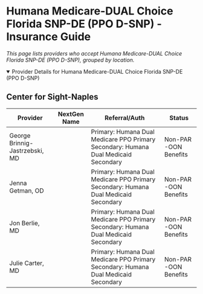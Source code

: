 # Humana Medicare-DUAL Choice Florida SNP-DE (PPO D-SNP) - Insurance Guide

*This page lists providers who accept Humana Medicare-DUAL Choice Florida SNP-DE (PPO D-SNP), grouped by location.*

<details open><summary>Provider Details for Humana Medicare-DUAL Choice Florida SNP-DE (PPO D-SNP)</summary>

## Center for Sight-Naples

| Provider | NextGen Name | Referral/Auth | Status |
|----------|-------------|--------------|--------|
| George Brinnig-Jastrzebski, MD |  | Primary: Humana Dual Medicare PPO Primary                                                 Secondary: Humana Dual Medicaid Secondary | Non-PAR -OON Benefits |
| Jenna Getman, OD |  | Primary: Humana Dual Medicare PPO Primary                                                 Secondary: Humana Dual Medicaid Secondary | Non-PAR -OON Benefits |
| Jon Berlie, MD |  | Primary: Humana Dual Medicare PPO Primary                                                 Secondary: Humana Dual Medicaid Secondary | Non-PAR -OON Benefits |
| Julie Carter, MD |  | Primary: Humana Dual Medicare PPO Primary                                                 Secondary: Humana Dual Medicaid Secondary | Non-PAR -OON Benefits |

</details>

